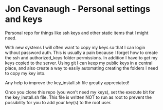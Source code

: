 # Jon Cavanaugh - Personal settings and keys
Personal repo for things like ssh keys and other static items that I might need.

With new systems I will often want to copy my keys so that I can login without password auth. This is usually a pain because I forget how to create the ssh and authorized_keys folder permissions. In addition I have to get my keys copied to the server. Using git I can keep my public keys in a central place, and also create a way to easily automating creating the folders I need to copy my key into. 

Any help to improve the key_install.sh file greatly appreciated!

Once you clone this repo (you won't need my keys), set the execute bit for the key_install.sh file. This file is written NOT to run as root to prevent the possibility for you to add your key(s) to the root user.
